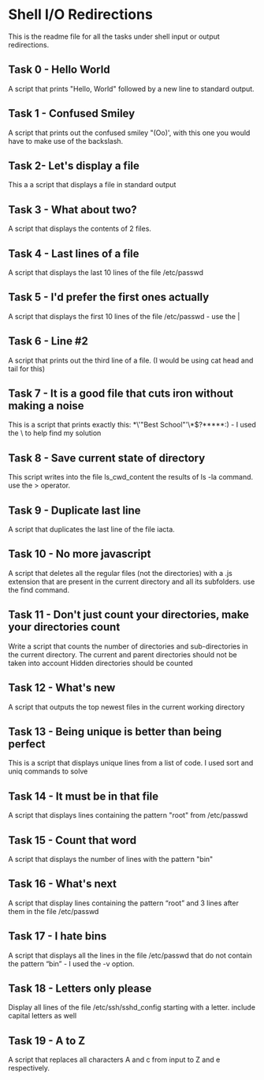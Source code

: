 # Shell I/O Redirections

This is the readme file for all the tasks under shell input or output redirections.

## Task 0 - Hello World
A script that prints "Hello, World" followed by a new line to standard output.

## Task 1 - Confused Smiley
A script that prints out the confused smiley "(Oo)', with this one you would have to make use of the backslash.

## Task 2- Let's display a file
This a a script that displays a file in standard output

## Task 3 - What about two?
A script that displays the contents of 2 files. 

## Task 4 - Last lines of a file
A script that displays the last 10 lines of the file /etc/passwd

## Task 5 - I'd prefer the first ones actually
A script that displays the first 10 lines of the file /etc/passwd - use the |

## Task 6 - Line #2
A script that prints out the third line of a file. (I would be using cat head and tail for this)

## Task 7 - It is a good file that cuts iron without making a noise
This is a script that prints exactly this: \*\\'"Best School"\'\\*$\?\*\*\*\*\*:) - I used the \ to help find my solution

## Task 8 - Save current state of directory
This script writes into the file ls_cwd_content the results of ls -la command. use the > operator. 

## Task 9 - Duplicate last line
A script that duplicates the last line of the file iacta.

## Task 10 - No more javascript
A script that deletes all the regular files (not the directories) with a .js extension that are present in the current directory and all its subfolders. use the find command. 

## Task 11 - Don't just count your directories, make your directories count
Write a script that counts the number of directories and sub-directories in the current directory.
The current and parent directories should not be taken into account
Hidden directories should be counted

## Task 12 - What's new
A script that outputs the top newest files in the current working directory

## Task 13 - Being unique is better than being perfect
This is a script that displays unique lines from a list of code. I used sort and uniq commands to solve

## Task 14 - It must be in that file
A script that displays lines containing the pattern "root" from /etc/passwd

## Task 15 - Count that word
A script that displays the number of lines with the pattern "bin"

## Task 16 - What's next
A script that display lines containing the pattern “root” and 3 lines after them in the file /etc/passwd

## Task 17 - I hate bins
A script that displays all the lines in the file /etc/passwd that do not contain the pattern “bin” - I used the -v option.

## Task 18 - Letters only please
Display all lines of the file /etc/ssh/sshd_config starting with a letter.
include capital letters as well

## Task 19 - A to Z
A script that replaces all characters A and c from input to Z and e respectively.
